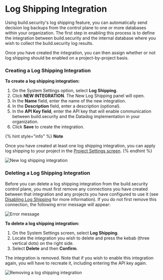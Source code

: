 # Log Shipping Integration



Using build.security's log shipping feature, you can automatically send decision log backups from the control plane to one or more databases within your organization. The first step in enabling this process is to define the integration between build.security and the internal database where you wish to collect the build.security log results.

Once you have created the integration, you can then assign whether or not log shipping should be enabled on a project-by-project basis.

### Creating a Log Shipping Integration

**To create a log shipping integration:**

1. On the System Settings option, select **Log Shipping**.
2. Click **NEW INTEGRATION**. The New Log Shipping panel will open.
3. In the **Name** field, enter the name of the new integration.
4. In the **Description** field, enter a description \(optional\).
5. In the **API Key field**, enter the API key that will enable communication between build.security and the Datadog implementation in your organization.
6. Click **Save** to create the integration.

{% hint style="info" %}
**Note**

Once you have created at least one log shipping integration, you can apply log shipping to your project in the [Project Settings screen](https://docs.build.security/docs/decision-log-settings).
{% endhint %}

![New log shipping integration](https://files.readme.io/7104a4f-new_log_shipping_integration.PNG)

### Deleting a Log Shipping Integration

Before you can delete a log shipping integration from the build.security control plane, you must first remove any connections you have created between that integration and any projects you have configured to use it \(see [Disabling Log Shipping](../project-settings/log-shipping.md) for more information\). If you do not first remove this connection, the following error message will appear:

![Error message](https://files.readme.io/94500e7-lserror.PNG)

**To delete a log shipping integration:**

1. On the System Settings screen, select **Log Shipping**.
2. Locate the integration you wish to delete and press the kebab \(three vertical dots\) on the right side.
3. Select **Delete** and then **Confirm**.

The integration is removed. Note that if you wish to enable this integration again, you will have to recreate it, including entering the API key again.

![Removing a log shipping integration](https://files.readme.io/e0b1cff-removinglsintegration.PNG)



